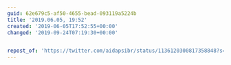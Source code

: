 ```yaml
---
guid: 62e679c5-af50-4655-bead-093119a5224b
title: '2019.06.05, 19:52'
created: '2019-06-05T17:52:55+00:00'
changed: '2019-09-24T07:19:30+00:00'


repost_of: 'https://twitter.com/aidapsibr/status/1136120300817358848?s=19'
---
```


